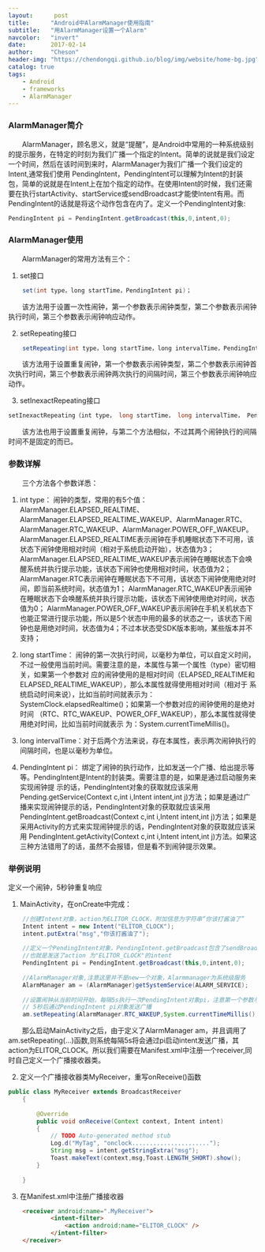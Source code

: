 ```yaml
---
layout:      post
title:      "Android中AlarmManager使用指南"
subtitle:   "用AlarmManager设置一个Alarm"
navcolor:   "invert"
date:       2017-02-14
author:     "Cheson"
header-img: "https://chendongqi.github.io/blog/img/website/home-bg.jpg"
catalog: true
tags:
    - Android
    - frameworks
    - AlarmManager
---
```


### AlarmManager简介

&emsp;&emsp;AlarmManager，顾名思义，就是“提醒”，是Android中常用的一种系统级别的提示服务，在特定的时刻为我们广播一个指定的Intent。简单的说就是我们设定一个时间，然后在该时间到来时，AlarmManager为我们广播一个我们设定的Intent,通常我们使用 PendingIntent，PendingIntent可以理解为Intent的封装包，简单的说就是在Intent上在加个指定的动作。在使用Intent的时候，我们还需要在执行startActivity、startService或sendBroadcast才能使Intent有用。而PendingIntent的话就是将这个动作包含在内了。定义一个PendingIntent对象:

```java
PendingIntent pi = PendingIntent.getBroadcast(this,0,intent,0);
```

### AlarmManager使用

&emsp;&emsp;AlarmManager的常用方法有三个：

1. set接口

```java
    set(int type，long startTime，PendingIntent pi)；
```
&emsp;&emsp;该方法用于设置一次性闹钟，第一个参数表示闹钟类型，第二个参数表示闹钟执行时间，第三个参数表示闹钟响应动作。

2. setRepeating接口

```java
    setRepeating(int type，long startTime，long intervalTime，PendingIntent pi)；
```
&emsp;&emsp;该方法用于设置重复闹钟，第一个参数表示闹钟类型，第二个参数表示闹钟首次执行时间，第三个参数表示闹钟两次执行的间隔时间，第三个参数表示闹钟响应动作。

3. setInexactRepeating接口

```java
setInexactRepeating（int type， long startTime， long intervalTime， PendingIntent pi）； 
```
&emsp;&emsp;该方法也用于设置重复闹钟，与第二个方法相似，不过其两个闹钟执行的间隔时间不是固定的而已。

### 参数详解

&emsp;&emsp;三个方法各个参数详悉：

1. int type： 闹钟的类型，常用的有5个值：AlarmManager.ELAPSED_REALTIME、 AlarmManager.ELAPSED_REALTIME_WAKEUP、AlarmManager.RTC、 AlarmManager.RTC_WAKEUP、AlarmManager.POWER_OFF_WAKEUP。
AlarmManager.ELAPSED_REALTIME表示闹钟在手机睡眠状态下不可用，该状态下闹钟使用相对时间（相对于系统启动开始），状态值为3；
AlarmManager.ELAPSED_REALTIME_WAKEUP表示闹钟在睡眠状态下会唤醒系统并执行提示功能，该状态下闹钟也使用相对时间，状态值为2；
AlarmManager.RTC表示闹钟在睡眠状态下不可用，该状态下闹钟使用绝对时间，即当前系统时间，状态值为1；
AlarmManager.RTC_WAKEUP表示闹钟在睡眠状态下会唤醒系统并执行提示功能，该状态下闹钟使用绝对时间，状态值为0；
AlarmManager.POWER_OFF_WAKEUP表示闹钟在手机关机状态下也能正常进行提示功能，所以是5个状态中用的最多的状态之一，该状态下闹钟也是用绝对时间，状态值为4；不过本状态受SDK版本影响，某些版本并不支持；

2. long startTime： 闹钟的第一次执行时间，以毫秒为单位，可以自定义时间，不过一般使用当前时间。需要注意的是，本属性与第一个属性（type）密切相关，如果第一个参数对 应的闹钟使用的是相对时间（ELAPSED_REALTIME和ELAPSED_REALTIME_WAKEUP），那么本属性就得使用相对时间（相对于 系统启动时间来说），比如当前时间就表示为：SystemClock.elapsedRealtime()；如果第一个参数对应的闹钟使用的是绝对时间 （RTC、RTC_WAKEUP、POWER_OFF_WAKEUP），那么本属性就得使用绝对时间，比如当前时间就表示 为：System.currentTimeMillis()。

3. long intervalTime：对于后两个方法来说，存在本属性，表示两次闹钟执行的间隔时间，也是以毫秒为单位。

4. PendingIntent pi： 绑定了闹钟的执行动作，比如发送一个广播、给出提示等等。PendingIntent是Intent的封装类。需要注意的是，如果是通过启动服务来实现闹钟提 示的话，PendingIntent对象的获取就应该采用Pending.getService(Context c,int i,Intent intent,int j)方法；如果是通过广播来实现闹钟提示的话，PendingIntent对象的获取就应该采用 PendingIntent.getBroadcast(Context c,int i,Intent intent,int j)方法；如果是采用Activity的方式来实现闹钟提示的话，PendingIntent对象的获取就应该采用 PendingIntent.getActivity(Context c,int i,Intent intent,int j)方法。如果这三种方法错用了的话，虽然不会报错，但是看不到闹钟提示效果。

### 举例说明

定义一个闹钟，5秒钟重复响应

1. MainActivity，在onCreate中完成：

```java
    //创建Intent对象，action为ELITOR_CLOCK，附加信息为字符串“你该打酱油了”  
    Intent intent = new Intent("ELITOR_CLOCK");  
    intent.putExtra("msg","你该打酱油了");    
     
    //定义一个PendingIntent对象，PendingIntent.getBroadcast包含了sendBroadcast的动作。  
    //也就是发送了action 为"ELITOR_CLOCK"的intent  
    PendingIntent pi = PendingIntent.getBroadcast(this,0,intent,0);    
     
    //AlarmManager对象,注意这里并不是new一个对象，Alarmmanager为系统级服务  
    AlarmManager am = (AlarmManager)getSystemService(ALARM_SERVICE);    
     
    //设置闹钟从当前时间开始，每隔5s执行一次PendingIntent对象pi，注意第一个参数与第二个参数的关系  
    // 5秒后通过PendingIntent pi对象发送广播  
    am.setRepeating(AlarmManager.RTC_WAKEUP,System.currentTimeMillis(),5*1000,pi);  
```
&emsp;&emsp;那么启动MainActivity之后，由于定义了AlarmManager am，并且调用了am.setRepeating(...)函数,则系统每隔5s将会通过pi启动intent发送广播，其action为ELITOR_CLOCK。所以我们需要在Manifest.xml中注册一个receiver,同时自己定义一个广播接收器类。

2. 定义一个广播接收器类MyReceiver，重写onReceive()函数

```java
public class MyReceiver extends BroadcastReceiver  
    {  
     
        @Override  
        public void onReceive(Context context, Intent intent)  
        {  
            // TODO Auto-generated method stub  
            Log.d("MyTag", "onclock......................");  
            String msg = intent.getStringExtra("msg");  
            Toast.makeText(context,msg,Toast.LENGTH_SHORT).show();  
        }  
     
    }
```

3. 在Manifest.xml中注册广播接收器


```html
    <receiver android:name=".MyReceiver">  
            <intent-filter>  
                <action android:name="ELITOR_CLOCK" />  
            </intent-filter>  
    </receiver>
```




